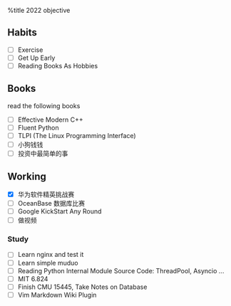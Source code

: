 %title 2022 objective

## Habits

- [ ] Exercise
- [ ] Get Up Early
- [ ] Reading Books As Hobbies

## Books

read the following books

- [ ] Effective Modern C++
- [ ] Fluent Python
- [ ] TLPI (The Linux Programming Interface)
- [ ] 小狗钱钱
- [ ] 投资中最简单的事

## Working

- [x] 华为软件精英挑战赛
- [ ] OceanBase 数据库比赛
- [ ] Google KickStart Any Round
- [ ] 做视频

### Study

- [ ] Learn nginx and test it
- [ ] Learn simple muduo
- [ ] Reading Python Internal Module Source Code: ThreadPool, Asyncio ...
- [ ] MIT 6.824
- [ ] Finish CMU 15445, Take Notes on Database
- [ ] Vim Markdown Wiki Plugin

